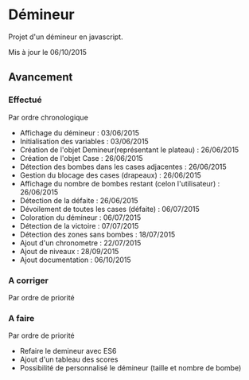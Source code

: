 # Démineur

Projet d'un démineur en javascript.

Mis à jour le 06/10/2015

## Avancement

### Effectué
Par ordre chronologique
* Affichage du démineur : 03/06/2015
* Initialisation des variables : 03/06/2015
* Création de l'objet Demineur(représentant le plateau) : 26/06/2015
* Création de l'objet Case : 26/06/2015
* Détection des bombes dans les cases adjacentes : 26/06/2015
* Gestion du blocage des cases (drapeaux) : 26/06/2015
* Affichage du nombre de bombes restant (celon l'utilisateur) : 26/06/2015
* Détection de la défaite : 26/06/2015
* Dévoilement de toutes les cases (défaite) : 06/07/2015
* Coloration du démineur : 06/07/2015
* Détection de la victoire : 07/07/2015
* Détection des zones sans bombes : 18/07/2015
* Ajout d'un chronometre : 22/07/2015
* Ajout de niveaux : 28/09/2015
* Ajout documentation : 06/10/2015

### A corriger 
Par ordre de priorité

### A faire
Par ordre de priorité
* Refaire le demineur avec ES6
* Ajout d'un tableau des scores
* Possibilité de personnalisé le démineur (taille et nombre de bombe)
